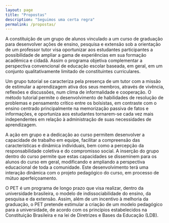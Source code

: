 ```yaml
---
layout: page
title: "Propostas"
description: "Seguimos uma certa regra"
permalink: /propostas/
---
```


A constituição de um grupo de alunos vinculado a um curso de graduação para desenvolver ações de ensino, pesquisa e extensão sob a orientação de um professor tutor visa oportunizar aos estudantes participantes a possibilidade de ampliar a gama de experiências em sua formação acadêmica e cidadã. Assim o programa objetiva complementar a perspectiva convencional de educação escolar baseada, em geral, em um conjunto qualitativamente limitado de constituintes curriculares.

Um grupo tutorial se caracteriza pela presença de um tutor com a missão de estimular a aprendizagem ativa dos seus membros, através de vivência, reflexões e discussões, num clima de informalidade e cooperação. O método tutorial permite o desenvolvimento de habilidades de resolução de problemas e pensamento crítico entre os bolsistas, em contraste com o ensino centrado principalmente na memorização passiva de fatos e informações, e oportuniza aos estudantes tornarem-se cada vez mais independentes em relação à administração de suas necessidades de aprendizagem.

A ação em grupo e a dedicação ao curso permitem desenvolver a capacidade de trabalho em equipe, facilitar a compreensão das características e dinâmica individuais, bem como a percepção da responsabilidade coletiva e do compromisso social. A inserção do grupo dentro do curso permite que estas capacidades se disseminem para os alunos do curso em geral, modificando e ampliando a perspectiva educacional de toda a comunidade. Este desenvolvimento terá uma interação dinâmica com o projeto pedagógico do curso, em processo de mútuo aperfeiçoamento.

O PET é um programa de longo prazo que visa realizar, dentro da universidade brasileira, o modelo de indissociabilidade do ensino, da pesquisa e da extensão. Assim, além de um incentivo à melhoria da graduação, o PET pretende estimular a criação de um modelo pedagógico para a universidade, de acordo com os princípios estabelecidos na Constituição Brasileira e na lei de Diretrizes e Bases da Educação (LDB).
